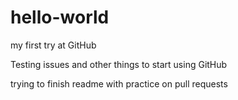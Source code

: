 # hello-world
my first try at GitHub

Testing issues and other things to start using GitHub


trying to finish readme with practice on pull requests

